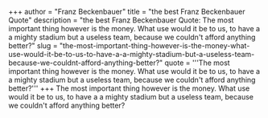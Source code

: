 +++
author = "Franz Beckenbauer"
title = "the best Franz Beckenbauer Quote"
description = "the best Franz Beckenbauer Quote: The most important thing however is the money. What use would it be to us, to have a a mighty stadium but a useless team, because we couldn't afford anything better?"
slug = "the-most-important-thing-however-is-the-money-what-use-would-it-be-to-us-to-have-a-a-mighty-stadium-but-a-useless-team-because-we-couldnt-afford-anything-better?"
quote = '''The most important thing however is the money. What use would it be to us, to have a a mighty stadium but a useless team, because we couldn't afford anything better?'''
+++
The most important thing however is the money. What use would it be to us, to have a a mighty stadium but a useless team, because we couldn't afford anything better?
